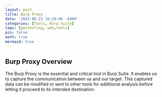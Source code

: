 ```yaml
---
layout: post
title: Burp Proxy
date: '2023-08-23 16:20:06 -0400'
categories: [Tools, Burp Suite]
tags: [pentesting, web,tools]
pin: false
math: true
mermaid: true
---
```

## Burp Proxy Overview
The Burp Proxy is the essential and critical tool in Burp Suite. It enables us to capture the communication between us and our target. This captured data can be modified or sent to other tools for additional analysis before letting it proceed to its intended destination.
